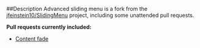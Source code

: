 ##Description
Advanced sliding menu is a fork from the [jfeinstein10/SlidingMenu](https://github.com/jfeinstein10/SlidingMenu) project, including some unattended pull requests.

**Pull requests currently included:**

* [Content fade](https://github.com/pahakorolev/SlidingMenu/commit/9d6eedce7fe20a40e0435cd90e648c43343b0fdf)